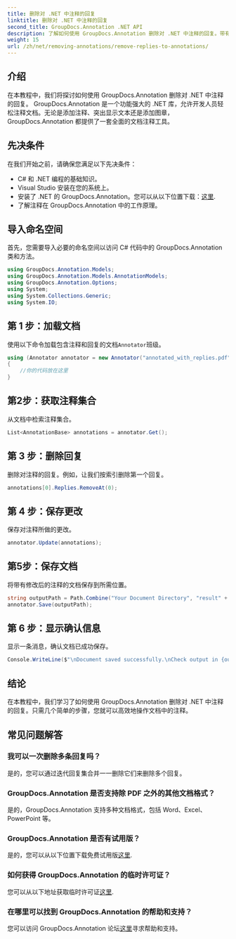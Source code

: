 ```yaml
---
title: 删除对 .NET 中注释的回复
linktitle: 删除对 .NET 中注释的回复
second_title: GroupDocs.Annotation .NET API
description: 了解如何使用 GroupDocs.Annotation 删除对 .NET 中注释的回复。带有代码示例的分步指南。
weight: 15
url: /zh/net/removing-annotations/remove-replies-to-annotations/
---
```

## 介绍
在本教程中，我们将探讨如何使用 GroupDocs.Annotation 删除对 .NET 中注释的回复。 GroupDocs.Annotation 是一个功能强大的 .NET 库，允许开发人员轻松注释文档。无论是添加注释、突出显示文本还是添加图章，GroupDocs.Annotation 都提供了一套全面的文档注释工具。
## 先决条件
在我们开始之前，请确保您满足以下先决条件：
- C# 和 .NET 编程的基础知识。
- Visual Studio 安装在您的系统上。
- 安装了 .NET 的 GroupDocs.Annotation。您可以从以下位置下载：[这里](https://releases.groupdocs.com/annotation/net/).
- 了解注释在 GroupDocs.Annotation 中的工作原理。

## 导入命名空间
首先，您需要导入必要的命名空间以访问 C# 代码中的 GroupDocs.Annotation 类和方法。
```csharp
using GroupDocs.Annotation.Models;
using GroupDocs.Annotation.Models.AnnotationModels;
using GroupDocs.Annotation.Options;
using System;
using System.Collections.Generic;
using System.IO;
```
## 第 1 步：加载文档
使用以下命令加载包含注释和回复的文档`Annotator`班级。
```csharp
using (Annotator annotator = new Annotator("annotated_with_replies.pdf"))
{
    //你的代码放在这里
}
```
## 第2步：获取注释集合
从文档中检索注释集合。
```csharp
List<AnnotationBase> annotations = annotator.Get();
```
## 第 3 步：删除回复
删除对注释的回复。例如，让我们按索引删除第一个回复。
```csharp
annotations[0].Replies.RemoveAt(0);
```
## 第 4 步：保存更改
保存对注释所做的更改。
```csharp
annotator.Update(annotations);
```
## 第5步：保存文档
将带有修改后的注释的文档保存到所需位置。
```csharp
string outputPath = Path.Combine("Your Document Directory", "result" + Path.GetExtension("input.pdf"));
annotator.Save(outputPath);
```
## 第 6 步：显示确认信息
显示一条消息，确认文档已成功保存。
```csharp
Console.WriteLine($"\nDocument saved successfully.\nCheck output in {outputPath}.");
```

## 结论
在本教程中，我们学习了如何使用 GroupDocs.Annotation 删除对 .NET 中注释的回复。只需几个简单的步骤，您就可以高效地操作文档中的注释。
## 常见问题解答
### 我可以一次删除多条回复吗？
是的，您可以通过迭代回复集合并一一删除它们来删除多个回复。
### GroupDocs.Annotation 是否支持除 PDF 之外的其他文档格式？
是的，GroupDocs.Annotation 支持多种文档格式，包括 Word、Excel、PowerPoint 等。
### GroupDocs.Annotation 是否有试用版？
是的，您可以从以下位置下载免费试用版[这里](https://releases.groupdocs.com/).
### 如何获得 GroupDocs.Annotation 的临时许可证？
您可以从以下地址获取临时许可证[这里](https://purchase.groupdocs.com/temporary-license/).
### 在哪里可以找到 GroupDocs.Annotation 的帮助和支持？
您可以访问 GroupDocs.Annotation 论坛[这里](https://forum.groupdocs.com/c/annotation/10)寻求帮助和支持。